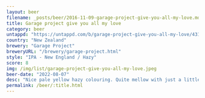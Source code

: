 ```yaml
---
layout: beer
filename: _posts/beer/2016-11-09-garage-project-give-you-all-my-love.md
title: Garage project give you all my love
category: beer
untappd: "https://untappd.com/b/garage-project-give-you-all-my-love/4313923"
country: "New Zealand"
brewery: "Garage Project"
breweryURL: "/brewery/garage-project.html"
style: "IPA - New England / Hazy"
score: 8
img: /img/list/garage-project-give-you-all-my-love.jpeg
beer-date: "2022-08-07"
desc: "Nice pale yellow hazy colouring. Quite mellow with just a little extra tang. A relaxing beverage"
permalink: /beer/:title.html
---
```

